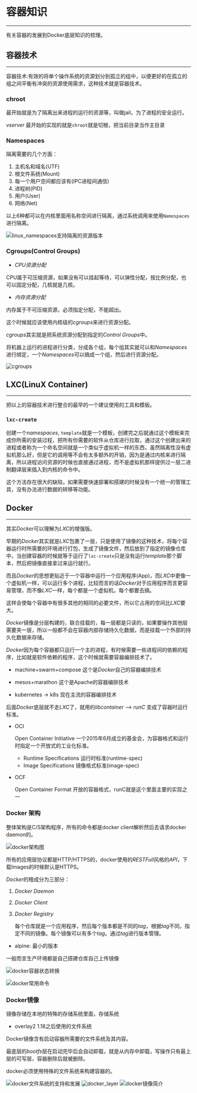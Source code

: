 # 容器知识

---

有关容器的发展到Docker底层知识的梳理。

## 容器技术

---

容器技术:有效的将单个操作系统的资源划分到孤立的组中，以便更好的在孤立的组之间平衡有冲突的资源使用需求，这种技术就是容器技术。

### chroot

最开始就是为了隔离出来进程的运行的资源等，叫做jail，为了进程的安全运行。

*vserver* 最开始的实现的就是`chroot`就是切根，把当前目录当作主目录

### Namespaces

隔离需要的几个方面：

1. 主机名和域名(UTF)
2. 根文件系统(Mount)
3. 每一个用户空间都应该有(IPC进程间通信)
4. 进程树(PID)
5. 用户(User)
6. 网络(Net)

以上6种都可以在内核里面用名称空间进行隔离，通过系统调用来使用`Namespaces`进行隔离。

![linux_namespaces支持隔离的资源版本](./Linux_Namespaces.png "linux Namespaces 资源隔离对应内核版本")

### Cgroups(Control Groups)

- *CPU资源分配*

CPU属于可压缩资源，如果没有可以挂起等待，可以弹性分配，按比例分配，也可以固定分配，几核就是几核。

- *内存资源分配*

内存属于不可压缩资源，必须指定分配，不能超出。

这个时候就应该使用内核级的*cgroups*来进行资源分配。

*cgroups*其实就是把系统资源分配到指定的*Control Groups*中。

将机器上运行的进程进行分类，分成各个组，每个组其实就可以和*Namespaces*进行绑定，一个*Namespaces*可以搞成一个组，然后进行资源分配。

![cgroups](./cgroups.png "cgroups")

## LXC(LinuX Container)

---

把以上的容器技术进行整合的最早的一个建议使用的工具和模板。

### `lxc-create`

  创建一个*namespaces*, `template`就是一个模板，创建完之后就通过这个模板来完成你所需的安装过程，把所有你需要的软件从仓库进行拉取，通过这个创建出来的进程或者称为一个命名空间就是一个类似于虚拟机一样的东西，虽然隔离性没有虚拟机那么好，但是它的调用等不会有太多额外的开销，因为是通过内核来进行隔离，所以进程访问资源的时候也直接通过进程，而不是虚拟机那样提供过一层二进制翻译层来插入到内核的命令中。

  这个方法存在很大的缺陷，如果需要快速部署和搭建的时候没有一个统一的管理工具，没有办法进行数据的转移等功能。

## Docker

---

其实*Docker*可以理解为*LXC*的增强版。

早期的*Docker*其实就是*LXC*包裹了一层，只是使用了镜像的这种技术，将每个容器运行时所需要的环境进行打包，生成了镜像文件，然后放到了指定的镜像仓库中，当创建容器的时候就等于运行了`lxc-create`只是没有运行*template*那个脚本，然后把镜像直接拿过来运行就行。

而且*Docker*的思想更贴近于一个容器中运行一个应用程序(App)，而*LXC*中更像一个虚拟机一样，可以运行多个进程，比较而言的话*Docker*对于应用程序而言更容易管理，而不像*LXC*一样，每个都是一个虚拟机，每个都要去搞。

这样会使每个容器中有很多其他的相同的必要文件，所以它占用的空间比*LXC*要大。

*Docker*镜像是分层构建的，联合挂载的，每一层都是只读的，如果要操作其他层需要夹一层，所以一般都不会在容器内部存储持久化数据，而是挂载一个外部的持久化数据来存储。

*Docker*因为每个容器都只运行一个主的进程，有时候需要一些进程间的依赖的程序，比如就是软件依赖的程序，这个时候就需要容器编排技术了。

- machine+swarm+compose
  这个是*Docker*自己的容器编排技术

- mesos+marathon
  这个是Apache的容器编排技术

- kubernetes -> k8s
  现在主流的容器编排技术

后面*Docker*底层就不走*LXC*了，就用的*libcontainer* --> *runC* 变成了容器时运行标准。

- OCI

  Open Container Initiative
  一个2015年6月成立的基金会，为容器格式和运行时指定一个开放式的工业化标准。
  - Runtime Specifications 运行时标准(runtime-spec)
  - Image Specifications 镜像格式标准(image-spec)

- OCF

  Open Container Format
  开放的容器格式，runC就是这个里面主要的实现之一

### Docker 架构

整体架构是C/S架构程序，所有的命令都是docker client解析然后去请求docker daemon的。

![docker架构图](./docker架构.png "docker 架构")

所有的应用层协议都是HTTP/HTTPS的，docker使用的*RESTFull*风格的*API*，下载Images的时候默认是HTTPS。

*Docker*的租成分为三部分：

1. *Docker Daemon*
2. *Docker Client*
3. *Docker Registry*

    每个仓库就是一个应用程序，然后每个版本都是不同的*tag*，根据*tag*不同，指定不同的镜像。每个镜像可以有多个*tag*。通过*tag*进行版本管理。

- alpine: 最小的版本

一般而言生产环境都是自己搭建仓库自己上传镜像

![docker容器状态转换](./docker容器状态转换.png "docker容器状态转换")

![docker常用命令](./docker常用命令.png "docker常用命令")

### Docker镜像

镜像存储在本地的特殊的存储系统里面，存储系统

- overlay2 1.18之后使用的文件系统

Docker镜像含有启动容器所需要的文件系统及其内容。

最底层的*bootfs*层在启动完毕后会自动卸载，就是从内存中卸载，写操作只有最上层的可写层，容器删除后就被删除。

docker必须使用特殊的文件系统来构建容器的。

![docker文件系统的支持和发展](./docker文件系统的支持和发展.png "docker文件系统的支持和发展")
![docker_layer](./docker_layer.png "docker 层级")
![docker镜像简介](./docker镜像简介.png "docker镜像简介")
